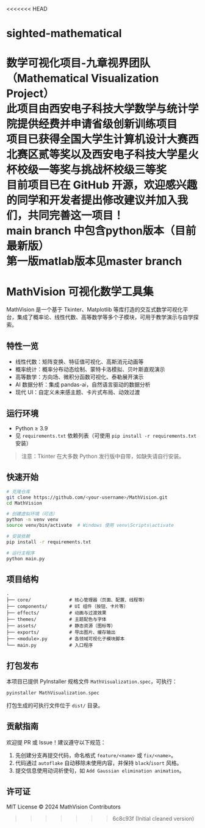 <<<<<<< HEAD
# sighted-mathematical
数学可视化项目-九章视界团队（Mathematical Visualization Project）<br>
此项目由西安电子科技大学数学与统计学院提供经费并申请省级创新训练项目<br>
项目已获得全国大学生计算机设计大赛西北赛区贰等奖以及西安电子科技大学星火杯校级一等奖与挑战杯校级三等奖<br>
目前项目已在 GitHub 开源，欢迎感兴趣的同学和开发者提出修改建议并加入我们，共同完善这一项目！<br>
main branch 中包含python版本（目前最新版）<br>
第一版matlab版本见master branch<br>
=======
# MathVision 可视化数学工具集

MathVision 是一个基于 Tkinter、Matplotlib 等库打造的交互式数学可视化平台，集成了概率论、线性代数、高等数学等多个子模块，可用于教学演示与自学探索。

## 特性一览

- 线性代数：矩阵变换、特征值可视化、高斯消元动画等
- 概率统计：概率分布动态绘制、蒙特卡洛模拟、贝叶斯直观演示
- 高等数学：方向场、微积分函数可视化、泰勒展开演示
- AI 数据分析：集成 pandas-ai，自然语言驱动的数据分析
- 现代 UI：自定义未来感主题、卡片式布局、动效过渡

## 运行环境

- Python ≥ 3.9
- 见 `requirements.txt` 依赖列表（可使用 `pip install -r requirements.txt` 安装）

> 注意：Tkinter 在大多数 Python 发行版中自带，如缺失请自行安装。

## 快速开始

```bash
# 克隆仓库
git clone https://github.com/<your-username>/MathVision.git
cd MathVision

# 创建虚拟环境（可选）
python -m venv venv
source venv/bin/activate  # Windows 使用 venv\Scripts\activate

# 安装依赖
pip install -r requirements.txt

# 运行主程序
python main.py
```

## 项目结构

```
.
├── core/              # 核心管理器（页面、配置、线程等）
├── components/        # UI 组件（按钮、卡片等）
├── effects/           # 动画与过渡效果
├── themes/            # 主题配色与字体
├── assets/            # 静态资源（图标等）
├── exports/           # 导出图片、缓存输出
├── <module>.py        # 各领域可视化子模块脚本
└── main.py            # 入口程序
```

## 打包发布

本项目已提供 PyInstaller 规格文件 `MathVisualization.spec`，可执行：

```bash
pyinstaller MathVisualization.spec
```

打包生成的可执行文件位于 `dist/` 目录。

## 贡献指南

欢迎提 PR 或 Issue！建议遵守以下规范：

1. 先创建分支再提交代码，命名格式 `feature/<name>` 或 `fix/<name>`。
2. 代码通过 `autoflake` 自动移除未使用内容，并保持 `black`/`isort` 风格。
3. 提交信息使用动词祈使句，如 `Add Gaussian elimination animation`。

## 许可证

MIT License © 2024 MathVision Contributors 
>>>>>>> 6c8c93f (Initial cleaned version)
